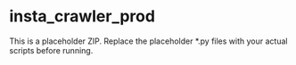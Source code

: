 # insta_crawler_prod

This is a placeholder ZIP. Replace the placeholder *.py files with your actual scripts before running.
